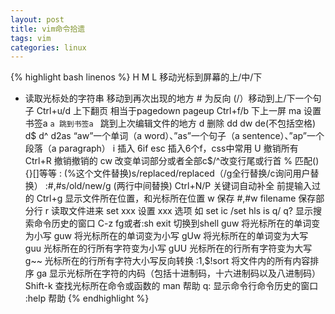 ```yaml
---
layout: post
title: vim命令拾遗
tags: vim
categories: linux
---
```



{% highlight bash linenos %}
H M L 移动光标到屏幕的上/中/下
* 读取光标处的字符串 移动到再次出现的地方 # 为反向
(/）移动到上/下一个句子
Ctrl+u/d 上下翻页 相当于pagedown pageup
Ctrl+f/b 下上一屏
ma 设置书签a
`a 跳到书签a
` 跳到上次编辑文件的地方
d 删除 dd dw de(不包括空格) d$ d^ d2as  “aw”一个单词（a word）、”as”一个句子（a sentence）、”ap”一个段落（a paragraph）
i 插入  6if esc 插入6个f，css中常用
U 撤销所有
Ctrl+R 撤销撤销的
cw 改变单词部分或者全部c$/^改变行尾或行首
% 匹配(){}[]等等
: (%这个文件替换)s/replaced/replaced（/g全行替换/c询问用户替换）
:#,#s/old/new/g (两行中间替换)
Ctrl+N/P 关键词自动补全 前提输入过的
Ctrl+g 显示文件所在位置，和光标所在位置
w 保存 #,#w filename 保存部分行
r 读取文件进来
set xxx 设置 xxx 选项 如 set ic /set hls is
q/ q? 显示搜索命令历史的窗口
C-z fg或者:sh exit 切换到shell
guw 将光标所在的单词变为小写
guw 将光标所在的单词变为小写
gUw 将光标所在的单词变为大写
guu 光标所在的行所有字符变为小写
gUU 光标所在的行所有字符变为大写
g~~ 光标所在的行所有字符大小写反向转换
:1,$!sort 将文件内的所有内容排序
ga 显示光标所在字符的内码（包括十进制码，十六进制码以及八进制码）
Shift-k 查找光标所在命令或函数的 man 帮助
q: 显示命令行命令历史的窗口
:help 帮助
{% endhighlight %}

